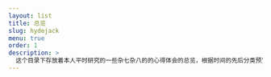 ```yaml
---
layout: list
title: 总览
slug: hydejack
menu: true
order: 1
description: >
  这个目录下存放着本人平时研究的一些杂七杂八的的心得体会的总览，根据时间的先后分类预览，也可以在侧边栏中选择查看项目和文档什么的。
---
```

